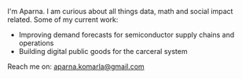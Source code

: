 I'm Aparna. I am curious about all things data, math and social impact related. Some of my current work:

- Improving demand forecasts for semiconductor supply chains and operations
- Building digital public goods for the carceral system

Reach me on: aparna.komarla@gmail.com
